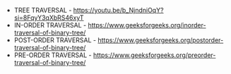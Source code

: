 - TREE TRAVERSAL - https://youtu.be/b_NjndniOqY?si=8FqyY3qXbRS46xyT
- IN-ORDER TRAVERSAL - https://www.geeksforgeeks.org/inorder-traversal-of-binary-tree/
- POST-ORDER TRAVERSAL - https://www.geeksforgeeks.org/postorder-traversal-of-binary-tree/
- PRE-ORDER TRAVERSAL - https://www.geeksforgeeks.org/preorder-traversal-of-binary-tree/